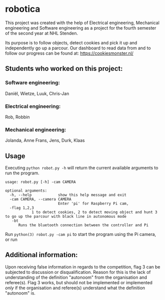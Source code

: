 # robotica

This project was created with the help of Electrical engineering, Mechanical engineering and Software engineering as a project for the fourth semester of the second year at NHL Stenden.

Its purpose is to follow objects, detect cookies and pick it up and independently go up a parcour.
Our dashboard to read data from and to follow our progress can be found at: https://cookjesmonster.nl/

## Students who worked on this project:

### Software engineering:
Daniël, Wietze, Luuk, Chris-Jan

### Electrical engineering:
Rob, Robbin

### Mechanical engineering:
Jolanda, Anne Frans, Jens, Durk, Klaas

## Usage
Executing `python robot.py -h` will return the current available arguments to run the program.

```
usage: robot.py [-h] -cam CAMERA

optional arguments:
  -h, --help            show this help message and exit
  -cam CAMERA, --camera CAMERA
                        Enter 'pi' for Raspberry Pi cam,
  -flag 1,2,3 
            1 to detect cookies, 2 to detect moving object and hunt 3 to go up the parcour with black line in autonomous mode      
   -bt
      Runs the bluetooth connection between the controller and Pi
```

Run `python(3) robot.py -cam pi` to start the program using the Pi camera, or run

## Additional information:

Upon receiving false information in regards to the competition, flag 3 can be subjected to discussion or disqualification.
Reason for this is the lack of understanding of the definition "autonoom" from the organisation and referee(s). Flag 3 works, but should not be implemented or implemented _only_ if the organisation and referee(s) understand what the definition "autonoom" is.
